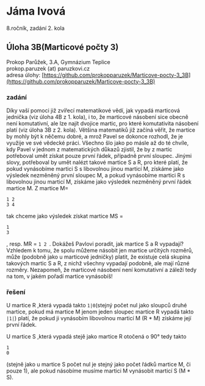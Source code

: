 # Jáma lvová 
8.ročník, zadání 2. kola  
## Úloha 3B(Marticové počty 3)  
Prokop Parůžek, 3.A, Gymnázium Teplice  
prokop.paruzek (at) paruzkovi.cz  
adresa úlohy: [https://github.com/prokopparuzek/Marticove-pocty-3_3B](https://github.com/prokopparuzek/Marticove-pocty-3_3B)  
### zadání  

Díky vaší pomoci již zvířecí matematikové vědí, jak vypadá marticová jednička (viz úloha 4B z 1. kola),
i to, že marticové násobení sice obecně není komutativní, ale lze najít dvojice martic, pro které
komutativita násobení platí (viz úloha 3B z 2. kola). Většina matematiků již začíná věřit, že martice
by mohly být k něčemu dobré, a mrož Pavel se dokonce rozhodl, že je využije ve své vědecké práci.
Všechno šlo jako po másle až do té chvíle, kdy Pavel v jednom z matematických důkazů zjistil, že by
z martic potřeboval umět získat pouze první řádek, případně první sloupec. Jinými slovy, potřeboval
by umět nalézt takové martice S a R, pro které platí, že pokud vynásobíme martici S s libovolnou
jinou marticí M, získáme jako výsledek nezměněný první sloupec M, a pokud vynásobíme martici R
s libovolnou jinou marticí M, získáme jako výsledek nezměněný první řádek martice M. Z martice
M= 
```
1 2  
3 4
```
tak chceme jako výsledek získat martice MS =  
```
1  
3  
```
, resp. MR = ```1 2 ```.
Dokážeš Pavlovi poradit, jak martice S a R vypadají?
Vzhledem k tomu, že spolu můžeme násobit jen martice určitých rozměrů, může (podobně jako u marticové jedničky) platit, že existuje
celá skupina takových martic S a R, z nichž všechny vypadají podobně, ale mají různé rozměry. Nezapomeň, že marticové násobení není
komutativní a záleží tedy na tom, v jakém pořadí martice vynásobíš!

### řešení 

U martice R ,která vypadá takto ```1|0```(stejný počet nul jako sloupců druhé martice, 
pokud má martice M jenom jeden sloupec martice R vypadá takto ```|1|```) 
platí, že pokud ji vynásobím libovolnou marticí M (R * M) získáme její první řádek.

U martice S ,která vypadá stejě jako martice R otočená o 90° tedy takto  
```
1  
0  
```
(stejně jako u martice S počet nul je stejný jako počet řádků martice M, či pouze 1),
ale pokud násobíme musíme martici M vynásobit marticí S (M * S).
